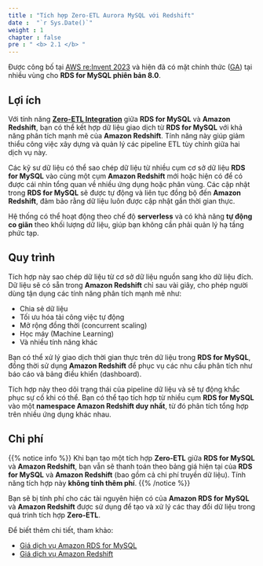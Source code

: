 ```yaml
---
title : "Tích hợp Zero-ETL Aurora MySQL với Redshift"
date :  "`r Sys.Date()`" 
weight : 1
chapter : false
pre : " <b> 2.1 </b> "
---
```


Được công bố tại [AWS re:Invent 2023](https://youtu.be/PMfn9_nTDbM?t=7418) và hiện đã có mặt chính thức ([GA](https://aws.amazon.com/about-aws/whats-new/2024/09/amazon-rds-mysql-zero-etl-integration-redshift-generally-available/)) tại nhiều vùng cho **RDS for MySQL phiên bản 8.0**.

## Lợi ích

Với tính năng **[Zero-ETL Integration](2-Zero-ETL/)** giữa **RDS for MySQL** và **Amazon Redshift**, bạn có thể kết hợp dữ liệu giao dịch từ **RDS for MySQL** với khả năng phân tích mạnh mẽ của **Amazon Redshift**. Tính năng này giúp giảm thiểu công việc xây dựng và quản lý các pipeline ETL tùy chỉnh giữa hai dịch vụ này.

Các kỹ sư dữ liệu có thể sao chép dữ liệu từ nhiều cụm cơ sở dữ liệu **RDS for MySQL** vào cùng một cụm **Amazon Redshift** mới hoặc hiện có để có được cái nhìn tổng quan về nhiều ứng dụng hoặc phân vùng. Các cập nhật trong **RDS for MySQL** sẽ được tự động và liên tục đồng bộ đến **Amazon Redshift**, đảm bảo rằng dữ liệu luôn được cập nhật gần thời gian thực.

Hệ thống có thể hoạt động theo chế độ **serverless** và có khả năng **tự động co giãn** theo khối lượng dữ liệu, giúp bạn không cần phải quản lý hạ tầng phức tạp.

## Quy trình

Tích hợp này sao chép dữ liệu từ cơ sở dữ liệu nguồn sang kho dữ liệu đích. Dữ liệu sẽ có sẵn trong **Amazon Redshift** chỉ sau vài giây, cho phép người dùng tận dụng các tính năng phân tích mạnh mẽ như:

- Chia sẻ dữ liệu
- Tối ưu hóa tải công việc tự động
- Mở rộng đồng thời (concurrent scaling)
- Học máy (Machine Learning)
- Và nhiều tính năng khác

Bạn có thể xử lý giao dịch thời gian thực trên dữ liệu trong **RDS for MySQL**, đồng thời sử dụng **Amazon Redshift** để phục vụ các nhu cầu phân tích như báo cáo và bảng điều khiển (dashboard).

Tích hợp này theo dõi trạng thái của pipeline dữ liệu và sẽ tự động khắc phục sự cố khi có thể. Bạn có thể tạo tích hợp từ nhiều cụm **RDS for MySQL** vào một **namespace Amazon Redshift duy nhất**, từ đó phân tích tổng hợp trên nhiều ứng dụng khác nhau.

## Chi phí

{{% notice info %}}
Khi bạn tạo một tích hợp **Zero-ETL** giữa **RDS for MySQL** và **Amazon Redshift**, bạn vẫn sẽ thanh toán theo bảng giá hiện tại của **RDS for MySQL** và **Amazon Redshift** (bao gồm cả chi phí truyền dữ liệu). Tính năng tích hợp này **không tính thêm phí**.
{{% /notice %}}

Bạn sẽ bị tính phí cho các tài nguyên hiện có của **Amazon RDS for MySQL** và **Amazon Redshift** được sử dụng để tạo và xử lý các thay đổi dữ liệu trong quá trình tích hợp **Zero-ETL**.

Để biết thêm chi tiết, tham khảo:

- [Giá dịch vụ Amazon RDS for MySQL](https://aws.amazon.com/rds/mysql/pricing/)
- [Giá dịch vụ Amazon Redshift](https://aws.amazon.com/redshift/pricing/)